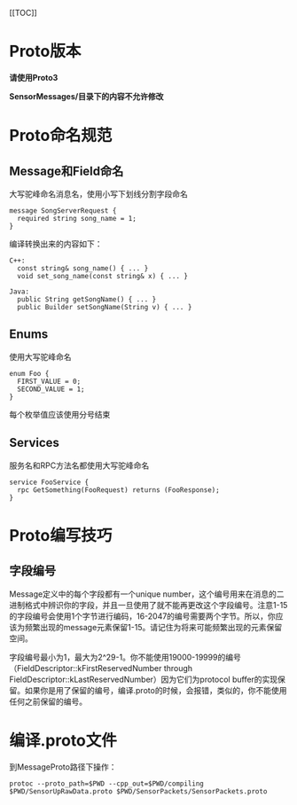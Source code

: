 [[TOC]]

# Proto版本

**请使用Proto3**

**SensorMessages/目录下的内容不允许修改**


# Proto命名规范

## Message和Field命名

大写驼峰命名消息名，使用小写下划线分割字段命名

```
message SongServerRequest {
  required string song_name = 1;
}
```

编译转换出来的内容如下：

```
C++:
  const string& song_name() { ... }
  void set_song_name(const string& x) { ... }

Java:
  public String getSongName() { ... }
  public Builder setSongName(String v) { ... }
```

## Enums

使用大写驼峰命名

```
enum Foo {
  FIRST_VALUE = 0;
  SECOND_VALUE = 1;
}
```

每个枚举值应该使用分号结束

## Services

服务名和RPC方法名都使用大写驼峰命名

```
service FooService {
  rpc GetSomething(FooRequest) returns (FooResponse);
}
```

# Proto编写技巧

## 字段编号

Message定义中的每个字段都有一个unique number，这个编号用来在消息的二进制格式中辨识你的字段，并且一旦使用了就不能再更改这个字段编号。注意1-15的字段编号会使用1个字节进行编码，16-2047的编号需要两个字节。所以，你应该为频繁出现的message元素保留1-15。请记住为将来可能频繁出现的元素保留空间。

字段编号最小为1，最大为2^29-1。你不能使用19000-19999的编号（FieldDescriptor::kFirstReservedNumber through FieldDescriptor::kLastReservedNumber）因为它们为protocol buffer的实现保留。如果你是用了保留的编号，编译.proto的时候，会报错，类似的，你不能使用任何之前保留的编号。

# 编译.proto文件

到MessageProto路径下操作：
```
protoc --proto_path=$PWD --cpp_out=$PWD/compiling $PWD/SensorUpRawData.proto $PWD/SensorPackets/SensorPackets.proto
```